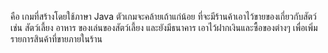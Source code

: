 คือ เกมที่สร้างโดยใช้ภาษา Java ตัวเกมจะคล้ายเถ้าแก่น้อย ที่จะมีร้านค้าเอาไว้ขายของเกี่ยวกับสัตว์เช่น สัตว์เลี้ยง อาหาร ของเล่นของสัตว์เลี้ยง
และยังมีธนาคาร เอาไว้ฝากเงินและซื้อของต่างๆ เพื่อเพิ่มรายการสินค้าที่ขายภายในร้าน
